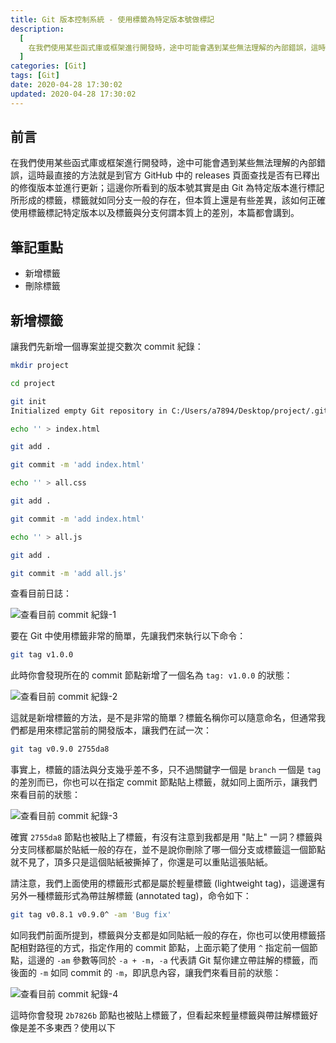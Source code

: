 ```yaml
---
title: Git 版本控制系統 - 使用標籤為特定版本號做標記
description:
  [
    在我們使用某些函式庫或框架進行開發時，途中可能會遇到某些無法理解的內部錯誤，這時最直接的方法就是到官方 GitHub 中的 releases 頁面查找是否有已釋出的修復版本並進行更新；這邊你所看到的版本號其實是由 Git 為特定版本進行標記所形成的標籤，標籤就如同分支一般的存在，但本質上還是有些差異，該如何正確使用標籤標記特定版本以及標籤與分支何謂本質上的差別，本篇都會講到。,
  ]
categories: [Git]
tags: [Git]
date: 2020-04-28 17:30:02
updated: 2020-04-28 17:30:02
---
```


## 前言

在我們使用某些函式庫或框架進行開發時，途中可能會遇到某些無法理解的內部錯誤，這時最直接的方法就是到官方 GitHub 中的 releases 頁面查找是否有已釋出的修復版本並進行更新；這邊你所看到的版本號其實是由 Git 為特定版本進行標記所形成的標籤，標籤就如同分支一般的存在，但本質上還是有些差異，該如何正確使用標籤標記特定版本以及標籤與分支何謂本質上的差別，本篇都會講到。

## 筆記重點

- 新增標籤
- 刪除標籤

## 新增標籤

讓我們先新增一個專案並提交數次 commit 紀錄：

```bash
mkdir project

cd project

git init
Initialized empty Git repository in C:/Users/a7894/Desktop/project/.git/

echo '' > index.html

git add .

git commit -m 'add index.html'

echo '' > all.css

git add .

git commit -m 'add index.html'

echo '' > all.js

git add .

git commit -m 'add all.js'
```

查看目前日誌：

![查看目前 commit 紀錄-1](https://i.imgur.com/KyKR9pC.png)

要在 Git 中使用標籤非常的簡單，先讓我們來執行以下命令：

```bash
git tag v1.0.0
```

此時你會發現所在的 commit 節點新增了一個名為 `tag: v1.0.0` 的狀態：

![查看目前 commit 紀錄-2](https://i.imgur.com/G9KzWkc.png)

這就是新增標籤的方法，是不是非常的簡單？標籤名稱你可以隨意命名，但通常我們都是用來標記當前的開發版本，讓我們在試一次：

```bash
git tag v0.9.0 2755da8
```

事實上，標籤的語法與分支幾乎差不多，只不過關鍵字一個是 `branch` 一個是 `tag` 的差別而已，你也可以在指定 commit 節點貼上標籤，就如同上面所示，讓我們來看目前的狀態：

![查看目前 commit 紀錄-3](https://i.imgur.com/QAJj4sh.png)

確實 `2755da8` 節點也被貼上了標籤，有沒有注意到我都是用 "貼上" 一詞？標籤與分支同樣都屬於貼紙一般的存在，並不是說你刪除了哪一個分支或標籤這一個節點就不見了，頂多只是這個貼紙被撕掉了，你還是可以重貼這張貼紙。

請注意，我們上面使用的標籤形式都是屬於輕量標籤 (lightweight tag)，這邊還有另外一種標籤形式為帶註解標籤 (annotated tag)，命令如下：

```bash
git tag v0.8.1 v0.9.0^ -am 'Bug fix'
```

如同我們前面所提到，標籤與分支都是如同貼紙一般的存在，你也可以使用標籤搭配相對路徑的方式，指定作用的 commit 節點，上面示範了使用 `^` 指定前一個節點，這邊的 `-am` 參數等同於 `-a + -m`，`-a` 代表請 Git 幫你建立帶註解的標籤，而後面的 `-m` 如同 commit 的 `-m`，即訊息內容，讓我們來看目前的狀態：

![查看目前 commit 紀錄-4](https://i.imgur.com/sOYtuKd.png)

這時你會發現 `2b7826b` 節點也被貼上標籤了，但看起來輕量標籤與帶註解標籤好像是差不多東西？使用以下